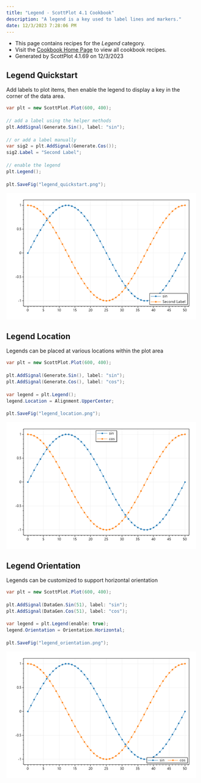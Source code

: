 ```yaml
---
title: "Legend - ScottPlot 4.1 Cookbook"
description: "A legend is a key used to label lines and markers."
date: 12/3/2023 7:28:06 PM
---
```


* This page contains recipes for the _Legend_ category.
* Visit the [Cookbook Home Page](../../) to view all cookbook recipes.
* Generated by ScottPlot 4.1.69 on 12/3/2023
## Legend Quickstart

Add labels to plot items, then enable the legend to display a key in the corner of the data area.

```cs
var plt = new ScottPlot.Plot(600, 400);

// add a label using the helper methods
plt.AddSignal(Generate.Sin(), label: "sin");

// or add a label manually
var sig2 = plt.AddSignal(Generate.Cos());
sig2.Label = "Second Label";

// enable the legend
plt.Legend();

plt.SaveFig("legend_quickstart.png");
```

<img src='../../images/legend_quickstart.png' class='d-block mx-auto my-5' />


## Legend Location

Legends can be placed at various locations within the plot area

```cs
var plt = new ScottPlot.Plot(600, 400);

plt.AddSignal(Generate.Sin(), label: "sin");
plt.AddSignal(Generate.Cos(), label: "cos");

var legend = plt.Legend();
legend.Location = Alignment.UpperCenter;

plt.SaveFig("legend_location.png");
```

<img src='../../images/legend_location.png' class='d-block mx-auto my-5' />


## Legend Orientation

Legends can be customized to support horizontal orientation

```cs
var plt = new ScottPlot.Plot(600, 400);

plt.AddSignal(DataGen.Sin(51), label: "sin");
plt.AddSignal(DataGen.Cos(51), label: "cos");

var legend = plt.Legend(enable: true);
legend.Orientation = Orientation.Horizontal;

plt.SaveFig("legend_orientation.png");
```

<img src='../../images/legend_orientation.png' class='d-block mx-auto my-5' />



